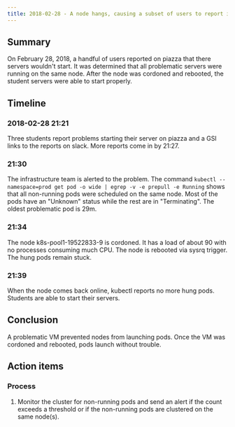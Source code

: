 ```yaml
---
title: 2018-02-28 - A node hangs, causing a subset of users to report issues
---
```


## Summary

On February 28, 2018, a handful of users reported on piazza that there servers wouldn't start. It was determined that all problematic servers were running on the same node. After the node was cordoned and rebooted, the student servers were able to start properly.

## Timeline

### 2018-02-28 21:21

Three students report problems starting their server on piazza and a GSI links to the reports on slack. More reports come in by 21:27.

### 21:30

The infrastructure team is alerted to the problem. The command `kubectl --namespace=prod get pod -o wide | egrep -v -e prepull -e Running` shows that all non-running pods were scheduled on the same node. Most of the pods have an "Unknown" status while the rest are in "Terminating". The oldest problematic pod is 29m.

### 21:34

The node k8s-pool1-19522833-9 is cordoned. It has a load of about 90 with no processes consuming much CPU. The node is rebooted via sysrq trigger. The hung pods remain stuck.

### 21:39

When the node comes back online, kubectl reports no more hung pods. Students are able to start their servers.

## Conclusion

A problematic VM prevented nodes from launching pods. Once the VM was cordoned and rebooted, pods launch without trouble.

## Action items

### Process

1. Monitor the cluster for non-running pods and send an alert if the count exceeds a threshold or if the non-running pods are clustered on the same node(s).
